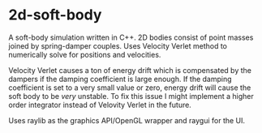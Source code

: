 # 2d-soft-body
A soft-body simulation written in C++. 2D bodies consist of point masses joined by spring-damper couples. Uses Velocity Verlet method to numerically solve for positions and velocities. 

Velocity Verlet causes a ton of energy drift which is compensated by the dampers if the damping coefficient is large enough. If the damping coefficient is set to a very small value or zero, energy drift will cause the soft body to be *very* unstable. To fix this issue I might implement a higher order integrator instead of Velovity Verlet in the future.

Uses raylib as the graphics API/OpenGL wrapper and raygui for the UI.
